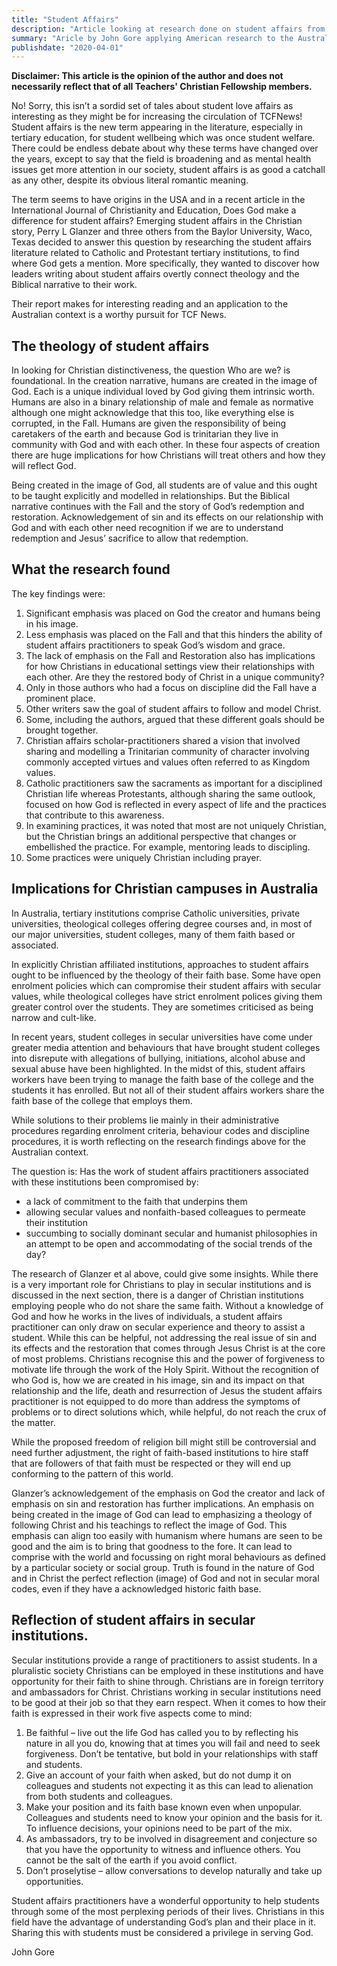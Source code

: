 ```yaml
---
title: "Student Affairs"
description: "Article looking at research done on student affairs from an Australian perspective"
summary: "Aricle by John Gore applying American research to the Australian context on \"Student Affairs\""
publishdate: "2020-04-01"
---
```


__Disclaimer: This article is the opinion of the author and does not necessarily reflect that of all Teachers' Christian Fellowship members.__

No! Sorry, this isn’t a sordid set of tales about student love affairs as interesting as they might be for increasing the circulation of TCFNews! Student affairs is the new term appearing in the literature, especially in tertiary education, for student wellbeing which was once student welfare. There could be endless debate about why these terms have changed over the years, except to say that the field is broadening and as mental health issues get more attention in our society, student affairs is as good a catchall as any other, despite its obvious literal romantic meaning.

The term seems to have origins in the USA and in a recent article in the International Journal of Christianity and Education, Does God make a difference for student affairs? Emerging student affairs in the Christian story, Perry L Glanzer and three others from the Baylor University, Waco, Texas decided to answer this question by researching the student affairs literature related to Catholic and Protestant tertiary institutions, to find where God gets a mention. More specifically, they wanted to discover how leaders writing about student affairs overtly connect theology and the Biblical narrative to their work.

Their report makes for interesting reading and an application to the Australian context is a worthy pursuit for TCF News.

## The theology of student affairs

In looking for Christian distinctiveness, the question Who are we? is foundational. In the creation narrative, humans are created in the image of God. Each is a unique individual loved by God giving them intrinsic worth. Humans are also in a binary relationship of male and female as normative although one might acknowledge that this too, like everything else is corrupted, in the Fall. Humans are given the responsibility of being caretakers of the earth and because God is trinitarian they live in community with God and with each other. In these four aspects of creation there are huge implications for how Christians will treat others and how they will reflect God.

Being created in the image of God, all students are of value and this ought to be taught explicitly and modelled in relationships. But the Biblical narrative continues with the Fall and the story of God’s redemption and restoration. Acknowledgement of sin and its effects on our relationship with God and with each other need recognition if we are to understand redemption and Jesus’ sacrifice to allow that redemption.

## What the research found

The key findings were:

1. Significant emphasis was placed on God the creator and humans being in his image.
1. Less emphasis was placed on the Fall and that this hinders the ability of student affairs practitioners to speak God’s wisdom and grace.
1. The lack of emphasis on the Fall and Restoration also has implications for how Christians in educational settings view their relationships with each other. Are they the restored body of Christ in a unique community?
1. Only in those authors who had a focus on discipline did the Fall have a prominent place.
1. Other writers saw the goal of student affairs to follow and model Christ.
1. Some, including the authors, argued that these different goals should be brought together.
1. Christian affairs scholar-practitioners shared a vision that involved sharing and modelling a Trinitarian community of character involving commonly accepted virtues and values often referred to as Kingdom values.
1. Catholic practitioners saw the sacraments as important for a disciplined Christian life whereas Protestants, although sharing the same outlook, focused on how God is reflected in every aspect of life and the practices that contribute to this awareness.
1. In examining practices, it was noted that most are not uniquely Christian, but the Christian brings an additional perspective that changes or embellished the practice. For example, mentoring leads to discipling.
1. Some practices were uniquely Christian including prayer.

## Implications for Christian campuses in Australia

In Australia, tertiary institutions comprise Catholic universities, private universities, theological colleges offering degree courses and, in most of our major universities, student colleges, many of them faith based or associated.

In explicitly Christian affiliated institutions, approaches to student affairs ought to be influenced by the theology of their faith base. Some have open enrolment policies which can compromise their student affairs with secular values, while theological colleges have strict enrolment polices giving them greater control over the students. They are sometimes criticised as being narrow and cult-like.

In recent years, student colleges in secular universities have come under greater media attention and behaviours that have brought student colleges into disrepute with allegations of bullying, initiations, alcohol abuse and sexual abuse have been highlighted. In the midst of this, student affairs workers have been trying to manage the faith base of the college and the students it has enrolled. But not all of their student affairs workers share the faith base of the college that employs them.

While solutions to their problems lie mainly in their administrative procedures regarding enrolment criteria, behaviour codes and discipline procedures, it is worth reflecting on the research findings above for the Australian context.

The question is: Has the work of student affairs practitioners associated with these institutions been compromised by:

* a lack of commitment to the faith that underpins them
* allowing secular values and nonfaith-based colleagues to permeate their institution
* succumbing to socially dominant secular and humanist philosophies in an attempt to be open and accommodating of the social trends of the day?

The research of Glanzer et al above, could give some insights. While there is a very important role for Christians to play in secular institutions and is discussed in the next section, there is a danger of Christian institutions employing people who do not share the same faith. Without a knowledge of God and how he works in the lives of individuals, a student affairs practitioner can only draw on secular experience and theory to assist a student. While this can be helpful, not addressing the real issue of sin and its effects and the restoration that comes through Jesus Christ is at the core of most problems. Christians recognise this and the power of forgiveness to motivate life through the work of the Holy Spirit. Without the recognition of who God is, how we are created in his image, sin and its impact on that relationship and the life, death and resurrection of Jesus the student affairs practitioner is not equipped to do more than address the symptoms of problems or to direct solutions which, while helpful, do not reach the crux of the matter.

While the proposed freedom of religion bill might still be controversial and need further adjustment, the right of faith-based institutions to hire staff that are followers of that faith must be respected or they will end up conforming to the pattern of this world.

Glanzer’s acknowledgement of the emphasis on God the creator and lack of emphasis on sin and restoration has further implications. An emphasis on being created in the image of God can lead to emphasizing a theology of following Christ and his teachings to reflect the image of God. This emphasis can align too easily with humanism where humans are seen to be good and the aim is to bring that goodness to the fore. It can lead to comprise with the world and focussing on right moral behaviours as defined by a particular society or social group. Truth is found in the nature of God and in Christ the perfect reflection (image) of God and not in secular moral codes, even if they have a acknowledged historic faith base.

## Reflection of student affairs in secular institutions.

Secular institutions provide a range of practitioners to assist students. In a pluralistic society Christians can be employed in these institutions and have opportunity for their faith to shine through. Christians are in foreign territory and ambassadors for Christ. Christians working in secular institutions need to be good at their job so that they earn respect. When it comes to how their faith is expressed in their work five aspects come to mind:

1. Be faithful – live out the life God has called you to by reflecting his nature in all you do, knowing that at times you will fail and need to seek forgiveness. Don’t be tentative, but bold in your relationships with staff and students.
1. Give an account of your faith when asked, but do not dump it on colleagues and students not expecting it as this can lead to alienation from both students and colleagues.
1. Make your position and its faith base known even when unpopular. Colleagues and students need to know your opinion and the basis for it. To influence decisions, your opinions need to be part of the mix.
1. As ambassadors, try to be involved in disagreement and conjecture so that you have the opportunity to witness and influence others. You cannot be the salt of the earth if you avoid conflict.
1. Don’t proselytise – allow conversations to develop naturally and take up opportunities.

Student affairs practitioners have a wonderful opportunity to help students through some of the most perplexing periods of their lives. Christians in this field have the advantage of understanding God’s plan and their place in it. Sharing this with students must be considered a privilege in serving God.

John Gore
